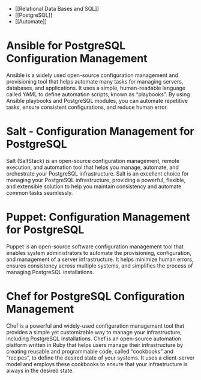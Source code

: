 - [[Relational Data Bases and SQL]]
- [[PostgreSQL]]
- [[Automate]]

# Ansible for PostgreSQL Configuration Management

Ansible is a widely used open-source configuration management and provisioning tool that helps automate many tasks for managing servers, databases, and applications. It uses a simple, human-readable language called YAML to define automation scripts, known as “playbooks”. By using Ansible playbooks and PostgreSQL modules, you can automate repetitive tasks, ensure consistent configurations, and reduce human error.

# Salt - Configuration Management for PostgreSQL

Salt (SaltStack) is an open-source configuration management, remote execution, and automation tool that helps you manage, automate, and orchestrate your PostgreSQL infrastructure. Salt is an excellent choice for managing your PostgreSQL infrastructure, providing a powerful, flexible, and extensible solution to help you maintain consistency and automate common tasks seamlessly.

# Puppet: Configuration Management for PostgreSQL

Puppet is an open-source software configuration management tool that enables system administrators to automate the provisioning, configuration, and management of a server infrastructure. It helps minimize human errors, ensures consistency across multiple systems, and simplifies the process of managing PostgreSQL installations.

# Chef for PostgreSQL Configuration Management

Chef is a powerful and widely-used configuration management tool that provides a simple yet customizable way to manage your infrastructure, including PostgreSQL installations. Chef is an open-source automation platform written in Ruby that helps users manage their infrastructure by creating reusable and programmable code, called “cookbooks” and “recipes”, to define the desired state of your systems. It uses a client-server model and employs these cookbooks to ensure that your infrastructure is always in the desired state.
